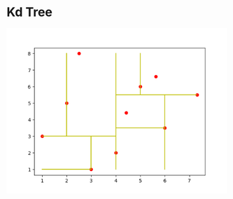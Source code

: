 # Kd Tree
![alt text](https://github.com/vivekingh/Computational-Geometry/blob/master/kdtree/fig3.png)

